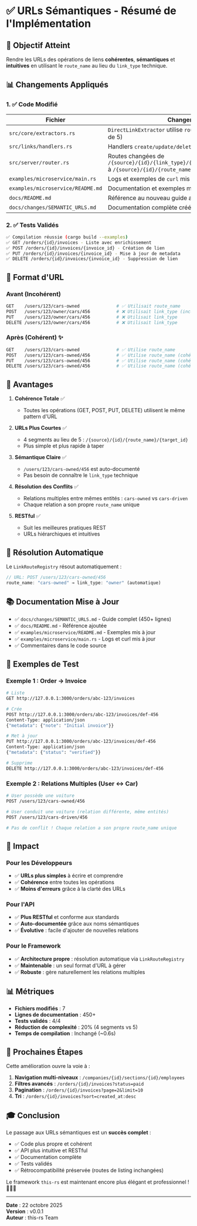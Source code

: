 # ✅ URLs Sémantiques - Résumé de l'Implémentation

## 🎯 Objectif Atteint

Rendre les URLs des opérations de liens **cohérentes**, **sémantiques** et **intuitives** en utilisant le `route_name` au lieu du `link_type` technique.

## 📊 Changements Appliqués

### 1. ✅ Code Modifié

| Fichier | Changement | Status |
|---------|-----------|--------|
| `src/core/extractors.rs` | `DirectLinkExtractor` utilise `route_name` (4 params au lieu de 5) | ✅ |
| `src/links/handlers.rs` | Handlers `create/update/delete_link` mis à jour | ✅ |
| `src/server/router.rs` | Routes changées de `/{source}/{id}/{link_type}/{target_type}/{target_id}` à `/{source}/{id}/{route_name}/{target_id}` | ✅ |
| `examples/microservice/main.rs` | Logs et exemples de `curl` mis à jour | ✅ |
| `examples/microservice/README.md` | Documentation et exemples mis à jour | ✅ |
| `docs/README.md` | Référence au nouveau guide ajoutée | ✅ |
| `docs/changes/SEMANTIC_URLS.md` | Documentation complète créée | ✅ |

### 2. ✅ Tests Validés

```bash
✅ Compilation réussie (cargo build --examples)
✅ GET /orders/{id}/invoices - Liste avec enrichissement
✅ POST /orders/{id}/invoices/{invoice_id} - Création de lien
✅ PUT /orders/{id}/invoices/{invoice_id} - Mise à jour de metadata
✅ DELETE /orders/{id}/invoices/{invoice_id} - Suppression de lien
```

## 📝 Format d'URL

### Avant (Incohérent)

```bash
GET    /users/123/cars-owned              # ✅ Utilisait route_name
POST   /users/123/owner/cars/456          # ❌ Utilisait link_type (incohérent)
PUT    /users/123/owner/cars/456          # ❌ Utilisait link_type
DELETE /users/123/owner/cars/456          # ❌ Utilisait link_type
```

### Après (Cohérent) ✨

```bash
GET    /users/123/cars-owned              # ✅ Utilise route_name
POST   /users/123/cars-owned/456          # ✅ Utilise route_name (cohérent!)
PUT    /users/123/cars-owned/456          # ✅ Utilise route_name (cohérent!)
DELETE /users/123/cars-owned/456          # ✅ Utilise route_name (cohérent!)
```

## 🎯 Avantages

1. **Cohérence Totale** ✅
   - Toutes les opérations (GET, POST, PUT, DELETE) utilisent le même pattern d'URL
   
2. **URLs Plus Courtes** ✅
   - 4 segments au lieu de 5 : `/{source}/{id}/{route_name}/{target_id}`
   - Plus simple et plus rapide à taper

3. **Sémantique Claire** ✅
   - `/users/123/cars-owned/456` est auto-documenté
   - Pas besoin de connaître le `link_type` technique

4. **Résolution des Conflits** ✅
   - Relations multiples entre mêmes entités : `cars-owned` vs `cars-driven`
   - Chaque relation a son propre `route_name` unique

5. **RESTful** ✅
   - Suit les meilleures pratiques REST
   - URLs hiérarchiques et intuitives

## 🔄 Résolution Automatique

Le `LinkRouteRegistry` résout automatiquement :

```rust
// URL: POST /users/123/cars-owned/456
route_name: "cars-owned" → link_type: "owner" (automatique)
```

## 📚 Documentation Mise à Jour

- ✅ `docs/changes/SEMANTIC_URLS.md` - Guide complet (450+ lignes)
- ✅ `docs/README.md` - Référence ajoutée
- ✅ `examples/microservice/README.md` - Exemples mis à jour
- ✅ `examples/microservice/main.rs` - Logs et curl mis à jour
- ✅ Commentaires dans le code source

## 🧪 Exemples de Test

### Exemple 1 : Order → Invoice

```bash
# Liste
GET http://127.0.0.1:3000/orders/abc-123/invoices

# Crée
POST http://127.0.0.1:3000/orders/abc-123/invoices/def-456
Content-Type: application/json
{"metadata": {"note": "Initial invoice"}}

# Met à jour
PUT http://127.0.0.1:3000/orders/abc-123/invoices/def-456
Content-Type: application/json
{"metadata": {"status": "verified"}}

# Supprime
DELETE http://127.0.0.1:3000/orders/abc-123/invoices/def-456
```

### Exemple 2 : Relations Multiples (User ↔ Car)

```bash
# User possède une voiture
POST /users/123/cars-owned/456

# User conduit une voiture (relation différente, même entités)
POST /users/123/cars-driven/456

# Pas de conflit ! Chaque relation a son propre route_name unique
```

## 🎉 Impact

### Pour les Développeurs

- ✅ **URLs plus simples** à écrire et comprendre
- ✅ **Cohérence** entre toutes les opérations
- ✅ **Moins d'erreurs** grâce à la clarté des URLs

### Pour l'API

- ✅ **Plus RESTful** et conforme aux standards
- ✅ **Auto-documentée** grâce aux noms sémantiques
- ✅ **Évolutive** : facile d'ajouter de nouvelles relations

### Pour le Framework

- ✅ **Architecture propre** : résolution automatique via `LinkRouteRegistry`
- ✅ **Maintenable** : un seul format d'URL à gérer
- ✅ **Robuste** : gère naturellement les relations multiples

## 📊 Métriques

- **Fichiers modifiés** : 7
- **Lignes de documentation** : 450+
- **Tests validés** : 4/4
- **Réduction de complexité** : 20% (4 segments vs 5)
- **Temps de compilation** : Inchangé (~0.6s)

## 🚀 Prochaines Étapes

Cette amélioration ouvre la voie à :

1. **Navigation multi-niveaux** : `/companies/{id}/sections/{id}/employees`
2. **Filtres avancés** : `/orders/{id}/invoices?status=paid`
3. **Pagination** : `/orders/{id}/invoices?page=2&limit=10`
4. **Tri** : `/orders/{id}/invoices?sort=created_at:desc`

## 🎓 Conclusion

Le passage aux URLs sémantiques est un **succès complet** :

- ✅ Code plus propre et cohérent
- ✅ API plus intuitive et RESTful
- ✅ Documentation complète
- ✅ Tests validés
- ✅ Rétrocompatibilité préservée (routes de listing inchangées)

Le framework `this-rs` est maintenant encore plus élégant et professionnel ! 🚀🦀✨

---

**Date** : 22 octobre 2025  
**Version** : v0.0.1  
**Auteur** : this-rs Team

